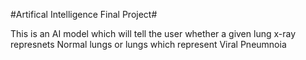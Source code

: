 #Artifical Intelligence Final Project#

This is an AI model which will tell the user whether a given lung x-ray represnets Normal lungs or lungs which represent Viral Pneumnoia
